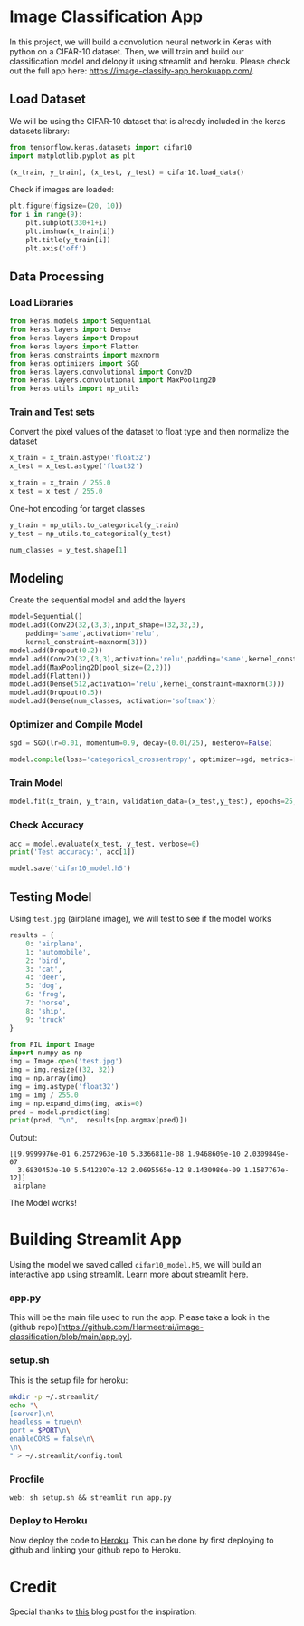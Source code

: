 # Image Classification App
In this project, we will build a convolution neural network in Keras with python on a CIFAR-10 dataset. Then, we will train and build our classification model and delopy it using streamlit and heroku. Please check out the full app here: https://image-classify-app.herokuapp.com/.

## Load Dataset
We will be using the CIFAR-10 dataset that is already included in the keras datasets library:

```py
from tensorflow.keras.datasets import cifar10
import matplotlib.pyplot as plt

(x_train, y_train), (x_test, y_test) = cifar10.load_data()
```
Check if images are loaded:
```py
plt.figure(figsize=(20, 10))
for i in range(9):
    plt.subplot(330+1+i)
    plt.imshow(x_train[i])
    plt.title(y_train[i])
    plt.axis('off')
```
## Data Processing
### Load Libraries
```py
from keras.models import Sequential
from keras.layers import Dense
from keras.layers import Dropout
from keras.layers import Flatten
from keras.constraints import maxnorm
from keras.optimizers import SGD
from keras.layers.convolutional import Conv2D
from keras.layers.convolutional import MaxPooling2D
from keras.utils import np_utils
```
### Train and Test sets
Convert the pixel values of the dataset to float type and then normalize the dataset
```py
x_train = x_train.astype('float32')
x_test = x_test.astype('float32')

x_train = x_train / 255.0
x_test = x_test / 255.0
```
One-hot encoding for target classes
```py
y_train = np_utils.to_categorical(y_train)
y_test = np_utils.to_categorical(y_test)

num_classes = y_test.shape[1]
```

## Modeling
Create the sequential model and add the layers
```py
model=Sequential()
model.add(Conv2D(32,(3,3),input_shape=(32,32,3),
    padding='same',activation='relu',
    kernel_constraint=maxnorm(3)))
model.add(Dropout(0.2))
model.add(Conv2D(32,(3,3),activation='relu',padding='same',kernel_constraint=maxnorm(3)))
model.add(MaxPooling2D(pool_size=(2,2)))
model.add(Flatten())
model.add(Dense(512,activation='relu',kernel_constraint=maxnorm(3)))
model.add(Dropout(0.5))
model.add(Dense(num_classes, activation='softmax'))
```
### Optimizer and Compile Model
```py
sgd = SGD(lr=0.01, momentum=0.9, decay=(0.01/25), nesterov=False)

model.compile(loss='categorical_crossentropy', optimizer=sgd, metrics=['accuracy'])
```
### Train Model
```py
model.fit(x_train, y_train, validation_data=(x_test,y_test), epochs=25, batch_size=32)
```
### Check Accuracy
```py
acc = model.evaluate(x_test, y_test, verbose=0)
print('Test accuracy:', acc[1])
```
```py
model.save('cifar10_model.h5')
```
## Testing Model
Using `test.jpg` (airplane image), we will test to see if the model works
```py
results = {
    0: 'airplane',
    1: 'automobile',
    2: 'bird',
    3: 'cat',
    4: 'deer',
    5: 'dog',
    6: 'frog',
    7: 'horse',
    8: 'ship',
    9: 'truck'
}

from PIL import Image
import numpy as np
img = Image.open('test.jpg')
img = img.resize((32, 32))
img = np.array(img)
img = img.astype('float32')
img = img / 255.0
img = np.expand_dims(img, axis=0)
pred = model.predict(img)
print(pred, "\n",  results[np.argmax(pred)])
```
Output:
```
[[9.9999976e-01 6.2572963e-10 5.3366811e-08 1.9468609e-10 2.0309849e-07
  3.6830453e-10 5.5412207e-12 2.0695565e-12 8.1430986e-09 1.1587767e-12]] 
 airplane
```
The Model works!

# Building Streamlit App
Using the model we saved called `cifar10_model.h5`, we will build an interactive app using streamlit. Learn more about streamlit [here](https://docs.streamlit.io/).

### app.py
This will be the main file used to run the app. Please take a look in the (github repo)[https://github.com/Harmeetrai/image-classification/blob/main/app.py].

### setup.sh
This is the setup file for heroku:
```sh
mkdir -p ~/.streamlit/
echo "\
[server]\n\
headless = true\n\
port = $PORT\n\
enableCORS = false\n\
\n\
" > ~/.streamlit/config.toml
```
### Procfile
```
web: sh setup.sh && streamlit run app.py
```
### Deploy to Heroku
Now deploy the code to [Heroku](https://heroku.com/). This can be done by first deploying to github and linking your github repo to Heroku. 
# Credit
Special thanks to [this](https://data-flair.training/blogs/image-classification-deep-learning-project-python-keras/) blog post for the inspiration: 